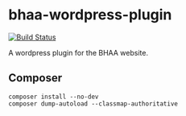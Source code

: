 # bhaa-wordpress-plugin

[![Build Status](https://github.com/emeraldjava/bhaa-wordpress-plugin/workflows/build/badge.svg)](https://github.com/emeraldjava/bhaa-wordpress-plugin)

A wordpress plugin for the BHAA website.

## Composer

    composer install --no-dev
    composer dump-autoload --classmap-authoritative

